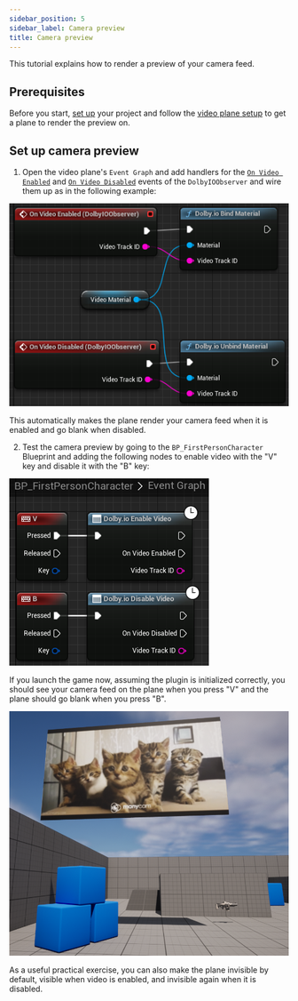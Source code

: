 ```yaml
---
sidebar_position: 5
sidebar_label: Camera preview
title: Camera preview
---
```


This tutorial explains how to render a preview of your camera feed.

## Prerequisites

Before you start, [set up](common-setup) your project and follow the [video plane setup](video-plane-setup) to get a plane to render the preview on.

## Set up camera preview

1. Open the video plane's `Event Graph` and add handlers for the [`On Video Enabled`](../blueprints/Events/on-video-enabled) and [`On Video Disabled`](../blueprints/Events/on-video-disabled) events of the `DolbyIOObserver` and wire them up as in the following example:

![](../../static/img/camera-preview-eg.png)

This automatically makes the plane render your camera feed when it is enabled and go blank when disabled.

2. Test the camera preview by going to the `BP_FirstPersonCharacter` Blueprint and adding the following nodes to enable video with the "V" key and disable it with the "B" key:

![](../../static/img/camera-preview-toggle.png)

If you launch the game now, assuming the plugin is initialized correctly, you should see your camera feed on the plane when you press "V" and the plane should go blank when you press "B".

![](../../static/img/camera-preview-result.png)

As a useful practical exercise, you can also make the plane invisible by default, visible when video is enabled, and invisible again when it is disabled.

